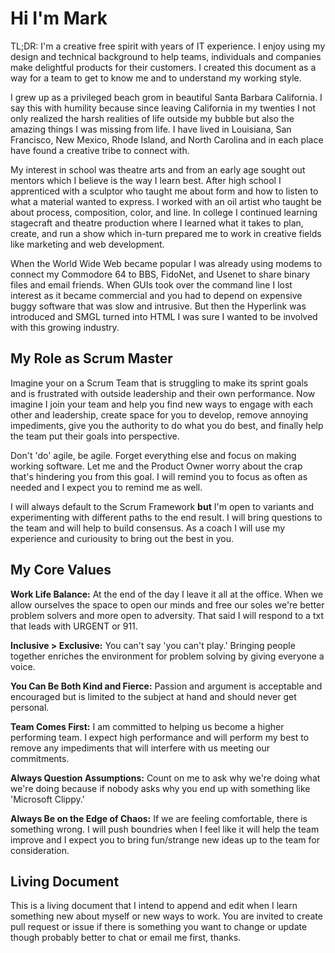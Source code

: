 # Hi I'm Mark
TL;DR: I'm a creative free spirit with years of IT experience. I enjoy using my design and technical background to help teams, individuals and companies make delightful products for their customers. I created this document as a way for a team to get to know me and to understand my working style.

I grew up as a privileged beach grom in beautiful Santa Barbara California. I say this with humility because since leaving California in my twenties I not only realized the harsh realities of life outside my bubble but also the amazing things I was missing from life. I have lived in Louisiana, San Francisco, New Mexico, Rhode Island, and North Carolina and in each place have found a creative tribe to connect with.

My interest in school was theatre arts and from an early age sought out mentors which I believe is the way I learn best. After high school I apprenticed with a sculptor who taught me about form and how to listen to what a material wanted to express. I worked with an oil artist who taught be about process, composition, color, and line. In college I continued learning stagecraft and theatre production where I learned what it takes to plan, create, and run a show which in-turn prepared me to work in creative fields like marketing and web development. 

When the World Wide Web became popular I was already using modems to connect my Commodore 64 to BBS, FidoNet, and Usenet to share binary files and email friends. When GUIs took over the command line I lost interest as it became commercial and you had to depend on expensive buggy software that was slow and intrusive. But then the Hyperlink was introduced and SMGL turned into HTML I was sure I wanted to be involved with this growing industry. 

## My Role as Scrum Master

Imagine your on a Scrum Team that is struggling to make its sprint goals and is frustrated with outside leadership and their own performance. Now imagine I join your team and help you find new ways to engage with each other and leadership, create space for you to develop, remove annoying impediments, give you the authority to do what you do best, and finally help the team put their goals into perspective.

Don't 'do' agile, be agile. Forget everything else and focus on making working software. Let me and the Product Owner worry about the crap that's hindering you from this goal. I will remind you to focus as often as needed and I expect you to remind me as well.

I will always default to the Scrum Framework **but** I'm open to variants and experimenting with different paths to the end result. I will bring questions to the team and will help to build consensus. As a coach I will use my experience and curiousity to bring out the best in you. 


## My Core Values

**Work Life Balance:** At the end of the day I leave it all at the office. When we allow ourselves the space to open our minds and free our soles we're better problem solvers and more open to adversity. That said I will respond to a txt that leads with URGENT or 911.

**Inclusive > Exclusive:** You can't say 'you can't play.' Bringing people together enriches the environment for problem solving by giving everyone a voice.

**You Can Be Both Kind and Fierce:** Passion and argument is acceptable and encouraged but is limited to the subject at hand and should never get personal.

**Team Comes First:** I am committed to helping us become a higher performing team. I expect high performance and will perform my best to remove any impediments that will interfere with us meeting our commitments.

**Always Question Assumptions:** Count on me to ask why we're doing what we're doing because if nobody asks why you end up with something like 'Microsoft Clippy.'

**Always Be on the Edge of Chaos:** If we are feeling comfortable, there is something wrong. I will push boundries when I feel like it will help the team improve and I expect you to bring fun/strange new ideas up to the team for consideration.


## Living Document

This is a living document that I intend to append and edit when I learn something new about myself or new ways to work. You are invited to create pull request or issue if there is something you want to change or update though probably better to chat or email me first, thanks.
